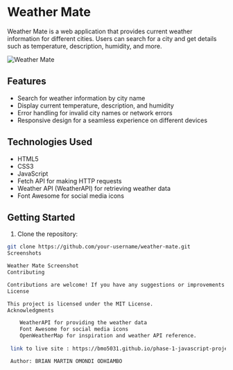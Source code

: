 # Weather Mate

Weather Mate is a web application that provides current weather information for different cities. Users can search for a city and get details such as temperature, description, humidity, and more.

![Weather Mate](screenshot.png)

## Features

- Search for weather information by city name
- Display current temperature, description, and humidity
- Error handling for invalid city names or network errors
- Responsive design for a seamless experience on different devices

## Technologies Used

- HTML5
- CSS3
- JavaScript
- Fetch API for making HTTP requests
- Weather API (WeatherAPI) for retrieving weather data
- Font Awesome for social media icons

## Getting Started

1. Clone the repository:

```bash
git clone https://github.com/your-username/weather-mate.git
Screenshots

Weather Mate Screenshot
Contributing

Contributions are welcome! If you have any suggestions or improvements for the project, feel free to submit a pull request.
License

This project is licensed under the MIT License.
Acknowledgments

    WeatherAPI for providing the weather data
    Font Awesome for social media icons
    OpenWeatherMap for inspiration and weather API reference.
 
 link to live site : https://bmo5031.github.io/phase-1-javascript-project-mode/

 Author: BRIAN MARTIN OMONDI ODHIAMBO

